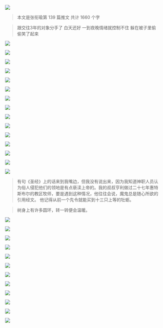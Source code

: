 ![](./images/img_001.jpeg)

> 本文是张衔瑜第 139 篇推文 共计 1660 个字

> 跟交往3年的对象分手了 白天还好 一到夜晚情绪就控制不住 躲在被子里偷偷笑了起来

![](./images/img_002.jpeg)

![](./images/img_003.jpeg)

![](./images/img_004.jpeg)

![](./images/img_005.jpeg)

![](./images/img_006.png)

![](./images/img_007.png)

![](./images/img_008.png)

![](./images/img_009.png)

![](./images/img_010.png)

![](./images/img_011.png)

![](./images/img_012.png)

![](./images/img_013.png)

![](./images/img_014.png)

![](./images/img_015.png)

![](./images/img_016.png)

> 有句《圣经》上的话来到我嘴边，但我没有说出来，因为我知道神职人员认为俗人侵犯他们的领地是有点亵渎上帝的。我的叔叔亨利做过二十七年惠特斯布尔的教区牧师，要是遇到这种情况，他往往会说，魔鬼总是随心所欲的引用经文。 他记得从前一个先令就能买到十三只上等的牡蛎。

> 树身上有许多圆环，转一转便会温暖。

![](./images/img_017.jpeg)

![](./images/img_018.png)

![](./images/img_019.png)

![](./images/img_020.png)

![](./images/img_021.png)

![](./images/img_022.png)

![](./images/img_023.png)

![](./images/img_024.png)

![](./images/img_025.png)

![](./images/img_026.png)

![](./images/img_027.png)

![](./images/img_028.jpeg)
